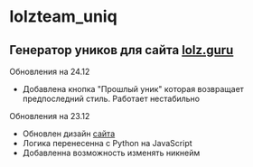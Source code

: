 # lolzteam_uniq

<h2>Генератор уников для сайта <a href="lolz.guru">lolz.guru</a></h2>

<p>Обновления на 24.12</p>
 <ul>
	<li>Добавлена кнопка "Прошлый уник" которая возвращает предпоследний стиль. Работает нестабильно</li>
 </ul>

<p>Обновления на 23.12</p>
 <ul>
	 <li>Обновлен дизайн <a href="https://mxidentic.github.io/lolzteam_uniq/">сайта</a></li>
	 <li>Логика перенесенна с Python на JavaScript</li>
	 <li>Добавленна возможность изменять никнейм</li>
 </ul>